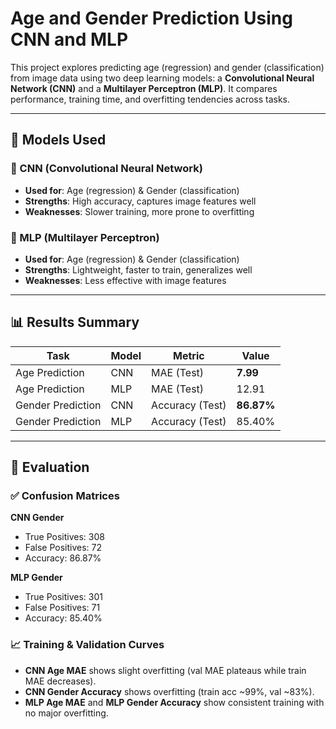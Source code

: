 # Age and Gender Prediction Using CNN and MLP

This project explores predicting age (regression) and gender (classification) from image data using two deep learning models: a **Convolutional Neural Network (CNN)** and a **Multilayer Perceptron (MLP)**. It compares performance, training time, and overfitting tendencies across tasks.

---

## 🚀 Models Used

### 🧠 CNN (Convolutional Neural Network)
- **Used for**: Age (regression) & Gender (classification)
- **Strengths**: High accuracy, captures image features well
- **Weaknesses**: Slower training, more prone to overfitting

### 🔢 MLP (Multilayer Perceptron)
- **Used for**: Age (regression) & Gender (classification)
- **Strengths**: Lightweight, faster to train, generalizes well
- **Weaknesses**: Less effective with image features

---

## 📊 Results Summary

| Task             | Model | Metric              | Value        |
|------------------|--------|---------------------|--------------|
| Age Prediction   | CNN    | MAE (Test)          | **7.99**     |
| Age Prediction   | MLP    | MAE (Test)          | 12.91        |
| Gender Prediction| CNN    | Accuracy (Test)     | **86.87%**   |
| Gender Prediction| MLP    | Accuracy (Test)     | 85.40%       |

---

## 🧪 Evaluation

### ✅ Confusion Matrices

**CNN Gender**
- True Positives: 308
- False Positives: 72
- Accuracy: 86.87%

**MLP Gender**
- True Positives: 301
- False Positives: 71
- Accuracy: 85.40%

### 📈 Training & Validation Curves

- **CNN Age MAE** shows slight overfitting (val MAE plateaus while train MAE decreases).
- **CNN Gender Accuracy** shows overfitting (train acc ~99%, val ~83%).
- **MLP Age MAE** and **MLP Gender Accuracy** show consistent training with no major overfitting.



